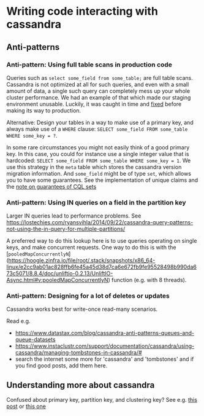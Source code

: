 # Writing code interacting with cassandra

## Anti-patterns

### Anti-pattern: Using full table scans in production code

Queries such as `select some_field from some_table;` are full table scans. Cassandra is not optimized at all for such queries, and even with a small amount of data, a single such query can completely mess up your whole cluster performance. We had an example of that which made our staging environment unusable. Luckily, it was caught in time and [fixed](https://github.com/wireapp/wire-server/pull/1574/files) before making its way to production.

Alternative: Design your tables in a way to make use of a primary key, and always make use of a `WHERE` clause: `SELECT some_field FROM some_table WHERE some_key = ?`.

In some rare circumstances you might not easily think of a good primary key. In this case, you could for instance use a single integer value that is hardcoded: `SELECT some_field FROM some_table WHERE some_key = 1`. We use this strategy in the `meta` table which stores the cassandra version migration information. And `some_field` might be of type `set`, which allows you to have some guarantees. See the implementation of unique claims and the [note on guarantees of CQL
sets](https://github.com/wireapp/wire-server/blob/develop/services/brig/src/Brig/Unique.hs#L110)

### Anti-pattern: Using IN queries on a field in the partition key

Larger IN queries lead to performance problems. See https://lostechies.com/ryansvihla/2014/09/22/cassandra-query-patterns-not-using-the-in-query-for-multiple-partitions/

A preferred way to do this lookup here is to use queries operating on single keys, and make concurrent requests. One way to do this is with the [`pooledMapConcurrentlyN`] (https://hoogle.zinfra.io/file/root/.stack/snapshots/x86_64-linux/e2cc9ab01ac828ffb6fe45a45d38d7ca6e672fb9fe95528498b990da673c5071/8.8.4/doc/unliftio-0.2.13/UnliftIO-Async.html#v:pooledMapConcurrentlyN) function (e.g. with 8 threads).

### Anti-pattern: Designing for a lot of deletes or updates

Cassandra works best for write-once read-many scenarios.

Read e.g.
- https://www.datastax.com/blog/cassandra-anti-patterns-queues-and-queue-datasets
- https://www.instaclustr.com/support/documentation/cassandra/using-cassandra/managing-tombstones-in-cassandra/#
- search the internet some more for 'cassandra' and 'tombstones' and if you find good posts, add them here.

## Understanding more about cassandra

Confused about primary key, partition key, and clustering key? See e.g. [this post](https://blog.devgenius.io/cassandra-primary-vs-partitioning-vs-clustering-keys-3b3fa0e317f4) or [this one](https://dzone.com/articles/cassandra-data-modeling-primary-clustering-partiti)
